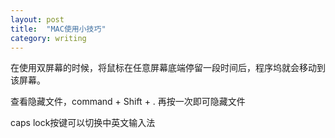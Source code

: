```yaml
---
layout: post
title:  "MAC使用小技巧"
category: writing
---
```


在使用双屏幕的时候，将鼠标在任意屏幕底端停留一段时间后，程序坞就会移动到该屏幕。

查看隐藏文件，command + Shift + .
再按一次即可隐藏文件

caps lock按键可以切换中英文输入法